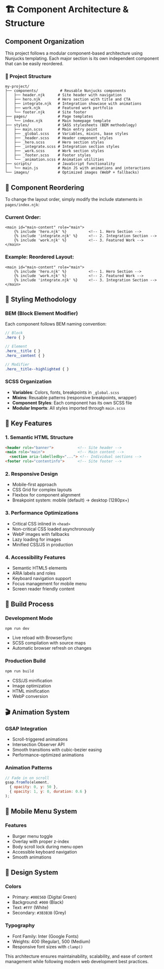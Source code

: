 # 🏗️ Component Architecture & Structure

## Component Organization

This project follows a modular component-based architecture using Nunjucks templating. Each major section is its own independent component that can be easily reordered.

### 📁 Project Structure
```
my-project/
├── components/          # Reusable Nunjucks components
│   ├── header.njk      # Site header with navigation
│   ├── hero.njk        # Hero section with title and CTA
│   ├── integrate.njk   # Integration showcase with animations
│   ├── work.njk        # Featured work portfolio
│   └── footer.njk      # Site footer
├── pages/              # Page templates
│   └── index.njk       # Main homepage template
├── styles/             # SASS stylesheets (BEM methodology)
│   ├── main.scss       # Main entry point
│   ├── _global.scss    # Variables, mixins, base styles
│   ├── _header.scss    # Header component styles
│   ├── _hero.scss      # Hero section styles
│   ├── _integrate.scss # Integration section styles
│   ├── _work.scss      # Work section styles
│   ├── _footer.scss    # Footer styles
│   └── _animation.scss # Animation utilities
├── scripts/            # JavaScript functionality
│   └── main.js         # Main JS with animations and interactions
└── images/             # Optimized images (WebP + fallbacks)
```

## 🔄 Component Reordering

To change the layout order, simply modify the include statements in `pages/index.njk`:

### Current Order:
```nunjucks
<main id="main-content" role="main">
    {% include 'hero.njk' %}          <!-- 1. Hero Section -->
    {% include 'integrate.njk' %}     <!-- 2. Integration Section -->
    {% include 'work.njk' %}          <!-- 3. Featured Work -->
</main>
```

### Example: Reordered Layout:
```nunjucks
<main id="main-content" role="main">
    {% include 'hero.njk' %}          <!-- 1. Hero Section -->
    {% include 'work.njk' %}          <!-- 2. Featured Work -->
    {% include 'integrate.njk' %}     <!-- 3. Integration Section -->
</main>
```

## 🎨 Styling Methodology

### BEM (Block Element Modifier)
Each component follows BEM naming convention:

```scss
// Block
.hero { }

// Element
.hero__title { }
.hero__content { }

// Modifier
.hero__title--highlighted { }
```

### SCSS Organization
- **Variables**: Colors, fonts, breakpoints in `_global.scss`
- **Mixins**: Reusable patterns (responsive breakpoints, wrapper)
- **Component Styles**: Each component has its own SCSS file
- **Modular Imports**: All styles imported through `main.scss`

## 🎯 Key Features

### 1. **Semantic HTML Structure**
```html
<header role="banner">           <!-- Site header -->
<main role="main">               <!-- Main content -->
  <section aria-labelledby="..."> <!-- Individual sections -->
<footer role="contentinfo">      <!-- Site footer -->
```

### 2. **Responsive Design**
- Mobile-first approach
- CSS Grid for complex layouts
- Flexbox for component alignment
- Breakpoint system: mobile (default) → desktop (1280px+)

### 3. **Performance Optimizations**
- Critical CSS inlined in `<head>`
- Non-critical CSS loaded asynchronously
- WebP images with fallbacks
- Lazy loading for images
- Minified CSS/JS in production

### 4. **Accessibility Features**
- Semantic HTML5 elements
- ARIA labels and roles
- Keyboard navigation support
- Focus management for mobile menu
- Screen reader friendly content

## 🔧 Build Process

### Development Mode
```bash
npm run dev
```
- Live reload with BrowserSync
- SCSS compilation with source maps
- Automatic browser refresh on changes

### Production Build
```bash
npm run build
```
- CSS/JS minification
- Image optimization
- HTML minification
- WebP conversion

## 🎬 Animation System

### GSAP Integration
- Scroll-triggered animations
- Intersection Observer API
- Smooth transitions with cubic-bezier easing
- Performance-optimized animations

### Animation Patterns
```javascript
// Fade in on scroll
gsap.fromTo(element, 
  { opacity: 0, y: 50 },
  { opacity: 1, y: 0, duration: 0.6 }
);
```

## 📱 Mobile Menu System

### Features
- Burger menu toggle
- Overlay with proper z-index
- Body scroll lock during menu open
- Accessible keyboard navigation
- Smooth animations

## 🎨 Design System

### Colors
- Primary: `#00E56D` (Digital Green)
- Background: `#000` (Black)
- Text: `#FFF` (White)
- Secondary: `#3B3B3B` (Grey)

### Typography
- Font Family: Inter (Google Fonts)
- Weights: 400 (Regular), 500 (Medium)
- Responsive font sizes with `clamp()`

This architecture ensures maintainability, scalability, and ease of content management while following modern web development best practices.
